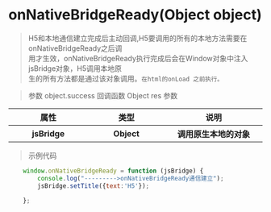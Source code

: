 # onNativeBridgeReady(Object object)
 > H5和本地通信建立完成后主动回调,H5要调用的所有的本地方法需要在onNativeBridgeReady之后调<br>
用才生效，onNativeBridgeReady执行完成后会在Window对象中注入jsBridge对象，H5调用本地原<br>
生的所有方法都是通过该对象调用。`在html的onLoad 之前执行。`

> 参数 object.success 回调函数 Object res 参数

<table>
    <thead>
    <tr>
        <th>属性</th>
        <th>类型</th>
        <th>说明</th>
    </tr>
    </thead>
    <tbody>
    <tr>
        <th style="width: 200px">jsBridge</th>
        <th style="width: 200px;">Object</th>
        <th style="width: 300px;">
            调用原生本地的对象
        </th>
    </tr>
    </tbody>
</table>

> 示例代码
```js
    window.onNativeBridgeReady = function (jsBridge) {
        console.log("--------->onNativeBridgeReady通信建立");
        jsBridge.setTitle({text:'H5'});
        
    };
```
